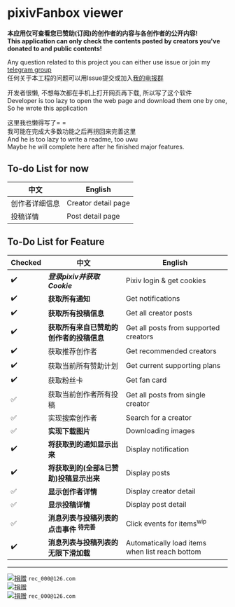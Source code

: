 # pixivFanbox viewer

**__本应用仅可查看您已赞助(订阅)的创作者的内容与各创作者的公开内容!__**\
**__This application can only check the contents posted by creators you've donated to and public contents!__**

Any question related to this project you can either use issue or join my [telegram group](https://t.me/joinchat/KP2S20Y99ihwPaYeeHabBQ)\
任何关于本工程的问题可以用Issue提交或加入[我的电报群](https://t.me/joinchat/KP2S20Y99ihwPaYeeHabBQ)

开发者很懒, 不想每次都在手机上打开网页再下载, 所以写了这个软件\
Developer is too lazy to open the web page and download them one by one,\
So he wrote this application

这里我也懒得写了= =\
我可能在完成大多数功能之后再拐回来完善这里\
And he is too lazy to write a readme, too uwu\
Maybe he will complete here after he finished major features.

## To-do List for now

中文 | English
--- | ---
创作者详细信息 | Creator detail page
投稿详情 | Post detail page

## To-Do List for Feature

Checked | 中文 | English
--- | --- | ---
:heavy_check_mark: |  __*登录pixiv并获取Cookie*__ | Pixiv login & get cookies
:heavy_check_mark: | __获取所有通知__ | Get notifications
:heavy_check_mark: | __获取所有投稿信息__ | Get all creator posts
:heavy_check_mark: | __获取所有来自已赞助的创作者的投稿信息__ | Get all posts from supported creators
:heavy_check_mark: | 获取推荐创作者 | Get recommended creators
:heavy_check_mark: | 获取当前所有赞助计划 | Get current supporting plans
:heavy_check_mark: | 获取粉丝卡 | Get fan card
:white_check_mark: | 获取当前创作者所有投稿 | Get all posts from single creator
:white_check_mark: | 实现搜索创作者 | Search for a creator
:white_check_mark: | __实现下载图片__ | Downloading images
:heavy_check_mark: | __将获取到的通知显示出来__ | Display notification
:heavy_check_mark: | __将获取到的(全部&已赞助)投稿显示出来__ | Display posts
:white_check_mark: | __显示创作者详情__ | Display creator detail
:white_check_mark: | __显示投稿详情__ | Display post detail
:white_check_mark: | __消息列表与投稿列表的点击事件 <sup>待完善</sup>__ | Click events for items<sup>wip</sup>
:heavy_check_mark: | __消息列表与投稿列表的无限下滑加载__ | Automatically load items when list reach bottom

---

[![捐赠](https://img.shields.io/badge/捐赠-支付宝二维码-BLUE.svg)](https://api.qrserver.com/v1/create-qr-code/?size=320x320&data=https://qr.alipay.com/fkx09642afxf1dgxi5kwp19) `rec_000@126.com`\
[![捐赠](https://img.shields.io/badge/捐赠-微信二维码-DARKGREEN.svg)](https://api.qrserver.com/v1/create-qr-code/?size=320x320&data=wxp://f2f0QA34gBTVa83jgkEgGrGiOuWQOtHMTxku)\
[![捐赠](https://img.shields.io/badge/Donate-PayPal-DARKBLUE.svg)](https://paypal.me/7099Kii) `rec_000@126.com`
